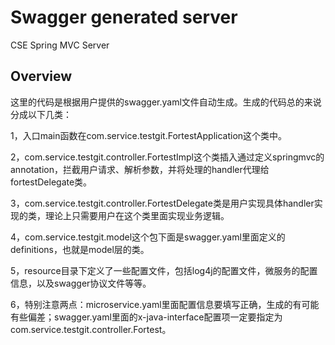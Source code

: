# Swagger generated server

CSE Spring MVC Server


## Overview
这里的代码是根据用户提供的swagger.yaml文件自动生成。生成的代码总的来说分成以下几类：

1，入口main函数在com.service.testgit.FortestApplication这个类中。

2，com.service.testgit.controller.FortestImpl这个类插入通过定义springmvc的annotation，拦截用户请求、解析参数，并将处理的handler代理给fortestDelegate类。

3，com.service.testgit.controller.FortestDelegate类是用户实现具体handler实现的类，理论上只需要用户在这个类里面实现业务逻辑。

4，com.service.testgit.model这个包下面是swagger.yaml里面定义的definitions，也就是model层的类。

5，resource目录下定义了一些配置文件，包括log4j的配置文件，微服务的配置信息，以及swagger协议文件等等。

6，特别注意两点：microservice.yaml里面配置信息要填写正确，生成的有可能有些偏差；swagger.yaml里面的x-java-interface配置项一定要指定为com.service.testgit.controller.Fortest。